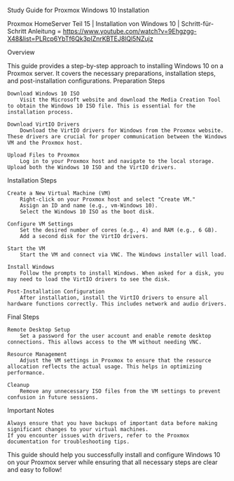Study Guide for Proxmox Windows 10 Installation

 Proxmox HomeServer Teil 15 | Installation von Windows 10 | Schritt-für-Schritt Anleitung  = https://www.youtube.com/watch?v=9Ehgzgg-X48&list=PLRcp6YbTf6Qk3pIZnrKBTEJ8lQl5NZujz

Overview

This guide provides a step-by-step approach to installing Windows 10 on a Proxmox server. It covers the necessary preparations, installation steps, and post-installation configurations.
Preparation Steps

    Download Windows 10 ISO
        Visit the Microsoft website and download the Media Creation Tool to obtain the Windows 10 ISO file. This is essential for the installation process.

    Download VirtIO Drivers
        Download the VirtIO drivers for Windows from the Proxmox website. These drivers are crucial for proper communication between the Windows VM and the Proxmox host.

    Upload Files to Proxmox
        Log in to your Proxmox host and navigate to the local storage. Upload both the Windows 10 ISO and the VirtIO drivers.

Installation Steps

    Create a New Virtual Machine (VM)
        Right-click on your Proxmox host and select "Create VM."
        Assign an ID and name (e.g., vm-Windows 10).
        Select the Windows 10 ISO as the boot disk.

    Configure VM Settings
        Set the desired number of cores (e.g., 4) and RAM (e.g., 6 GB).
        Add a second disk for the VirtIO drivers.

    Start the VM
        Start the VM and connect via VNC. The Windows installer will load.

    Install Windows
        Follow the prompts to install Windows. When asked for a disk, you may need to load the VirtIO drivers to see the disk.

    Post-Installation Configuration
        After installation, install the VirtIO drivers to ensure all hardware functions correctly. This includes network and audio drivers.

Final Steps

    Remote Desktop Setup
        Set a password for the user account and enable remote desktop connections. This allows access to the VM without needing VNC.

    Resource Management
        Adjust the VM settings in Proxmox to ensure that the resource allocation reflects the actual usage. This helps in optimizing performance.

    Cleanup
        Remove any unnecessary ISO files from the VM settings to prevent confusion in future sessions.

Important Notes

    Always ensure that you have backups of important data before making significant changes to your virtual machines.
    If you encounter issues with drivers, refer to the Proxmox documentation for troubleshooting tips.

This guide should help you successfully install and configure Windows 10 on your Proxmox server while ensuring that all necessary steps are clear and easy to follow!